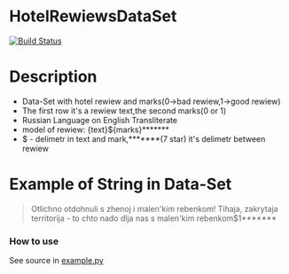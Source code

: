 # HotelRewiewsDataSet

[![Build Status](https://travis-ci.org/joemccann/dillinger.svg?branch=master)](https://travis-ci.org/joemccann/dillinger)


# Description
  
  - Data-Set with hotel rewiew and marks(0->bad rewiew,1->good rewiew)
  - The first row it's a rewiew text,the second marks(0 or 1)
  - Russian Language on English Transliterate
  - model of rewiew: {text}${marks}*******
  - $ - delimetr in text and mark,*******(7 star) it's delimetr between rewiew
# Example of String in Data-Set
 
> Otlichno otdohnuli s zhenoj i malen'kim rebenkom! Tihaja, zakrytaja
> territorija - to chto nado dlja nas s malen'kim rebenkom$1*******


### How to use 

See source in [example.py](https://github.com/iamn1k/HotelRewiewsDataSet/blob/main/example.py)

